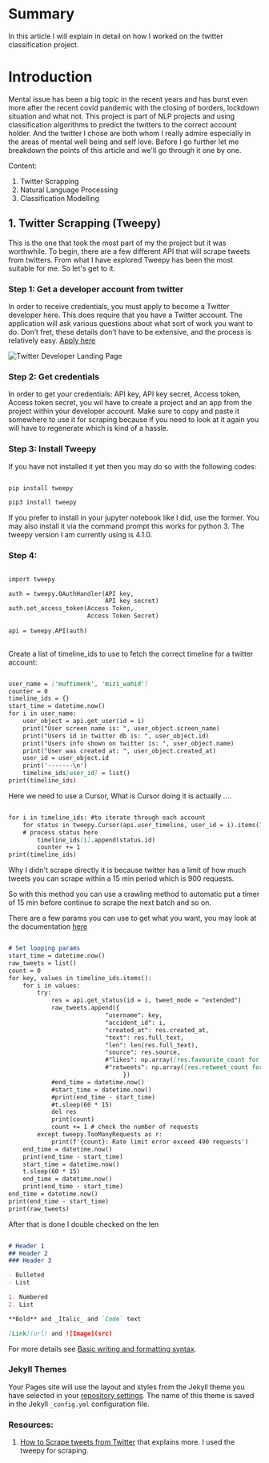 # Summary

In this article I will explain in detail on how I worked on the twitter classification project.

# Introduction

Mental issue has been a big topic in the recent years and has burst even more after the recent covid pandemic with the closing of borders, lockdown situation and what not.
This project is part of NLP projects and using classification algorithms to predict the twitters to the correct account holder. And the twitter I chose are both whom I really admire especially in the areas of mental well being and self love. Before I go further let me breakdown the points of this article and we'll go through it one by one.

Content:

1. Twitter Scrapping
2. Natural Language Processing
3. Classification Modelling


## 1. Twitter Scrapping (Tweepy)

This is the one that took the most part of my the project but it was worthwhile. To begin, there are a few different API that will scrape tweets from twitters. From what I have explored Tweepy has been the most suitable for me. So let's get to it.

### Step 1: Get a developer account from twitter

In order to receive credentials, you must apply to become a Twitter developer here. This does require that you have a Twitter account. The application will ask various questions about what sort of work you want to do. Don’t fret, these details don’t have to be extensive, and the process is relatively easy. [Apply here](https://developer.twitter.com/en/docs/twitter-api)

![Twitter Developer Landing Page](https://github.com/Mr-Ahmad-Khalil/Twitter_Classification/blob/gh-pages/pages_images/Twitter%20Developer%20landing%20page.png)

### Step 2: Get credentials

In order to get your credentials: API key, API key secret, Access token, Access token secret, you wil have to create a project and an app from the project within your developer account. Make sure to copy and paste it somewhere to use it for scraping because if you need to look at it again you will have to regenerate which is kind of a hassle.

### Step 3: Install Tweepy

If you have not installed it yet then you may do so with the following codes:

```markdown

pip install tweepy

pip3 install tweepy

```

If you prefer to install in your jupyter notebook like I did, use the former. You may also install it via the command prompt this works for python 3. The tweepy version I am currently using is 4.1.0.


### Step 4: 

```markdown

import tweepy

auth = tweepy.OAuthHandler(API key, 
                           API key secret)
auth.set_access_token(Access Token,
                      Access Token Secret)
                      
api = tweepy.API(auth)                      
                      
```

Create a list of timeline_ids to use to fetch the correct timeline for a twitter account:

```markdown

user_name = ['muftimenk', 'mizi_wahid']
counter = 0 
timeline_ids = {} 
start_time = datetime.now() 
for i in user_name:
    user_object = api.get_user(id = i) 
    print("User screen name is: ", user_object.screen_name) 
    print("Users id in twitter db is: ", user_object.id) 
    print("Users info shown on twitter is: ", user_object.name) 
    print("User was created at: ", user_object.created_at) 
    user_id = user_object.id
    print('-------\n')
    timeline_ids[user_id] = list()
print(timeline_ids)

```

Here we need to use a Cursor, What is Cursor doing it is actually ....

```markdown

for i in timeline_ids: #to iterate through each account
    for status in tweepy.Cursor(api.user_timeline, user_id = i).items(1000): # scraping the status id and insert it to a list
    # process status here 
        timeline_ids[i].append(status.id)
        counter += 1 
print(timeline_ids)

```

Why I didn't scrape directly it is because twitter has a limit of how much tweets you can scrape within a 15 min period which is 900 requests.

So with this method you can use a crawling method to automatic put a timer of 15 min before continue to scrape the next batch and so on.

There are a few params you can use to get what you want, you may look at the documentation [here](https://www.documentation.com)

```markdown

# Set looping params
start_time = datetime.now() 
raw_tweets = list()
count = 0
for key, values in timeline_ids.items():
    for i in values:
        try:
            res = api.get_status(id = i, tweet_mode = "extended") 
            raw_tweets.append({
                           "username": key,
                           "accident_id": i,
                           "created_at": res.created_at,
                           "text": res.full_text,
                           "len": len(res.full_text),
                           "source": res.source,
                           #"likes": np.array([res.favourite_count for tweet in res]),
                           #"retweets": np.array([res.retweet_count for tweet in res])
                                }) 
            #end_time = datetime.now()
            #start_time = datetime.now()
            #print(end_time - start_time)
            #t.sleep(60 * 15) 
            del res
            print(count)
            count += 1 # check the number of requests
        except tweepy.TooManyRequests as r:
            print(f'{count}: Rate limit error exceed 490 requests')
    end_time = datetime.now()
    print(end_time - start_time)
    start_time = datetime.now()
    t.sleep(60 * 15)
    end_time = datetime.now()
    print(end_time - start_time)
end_time = datetime.now()
print(end_time - start_time)
print(raw_tweets)

```

After that is done I double checked on the len

```markdown

# Header 1
## Header 2
### Header 3

- Bulleted
- List

1. Numbered
2. List

**Bold** and _Italic_ and `Code` text

[Link](url) and ![Image](src)
```

For more details see [Basic writing and formatting syntax](https://docs.github.com/en/github/writing-on-github/getting-started-with-writing-and-formatting-on-github/basic-writing-and-formatting-syntax).

### Jekyll Themes

Your Pages site will use the layout and styles from the Jekyll theme you have selected in your [repository settings](https://github.com/Mr-Ahmad-Khalil/Twitter_Classification/settings/pages). The name of this theme is saved in the Jekyll `_config.yml` configuration file.

### Resources:

1. [How to Scrape tweets from Twitter](https://towardsdatascience.com/how-to-scrape-tweets-from-twitter-59287e20f0f1) that explains more. I used the tweepy for scraping.

